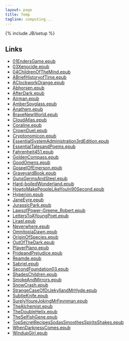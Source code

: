```yaml
---
layout: page
title: Temp
tagline: computing...
---
```

{% include JB/setup %}

<style>
#nav {
    line-height:30px;
    background-color:#eeeeee;
    height:260px;
    width:205px;
    float:left;
    padding:5px;
}
#section {
    width:400px;
    float:left;
    padding:10px;
}
</style>

## Links

* [01EndersGame.epub](01EndersGame.epub)
* [03Xenocide.epub](03Xenocide.epub)
* [04ChildrenOfTheMind.epub](04ChildrenOfTheMind.epub)
* [ABriefHistoryofTime.epub](ABriefHistoryofTime.epub)
* [AClockworkOrange.epub](AClockworkOrange.epub)
* [Abhorsen.epub](Abhorsen.epub)
* [AfterDark.epub](AfterDark.epub)
* [Airman.epub](Airman.epub)
* [AmberSpyglass.epub](AmberSpyglass.epub)
* [Anathem.epub](Anathem.epub)
* [BraveNewWorld.epub](BraveNewWorld.epub)
* [CloudAtlas.epub](CloudAtlas.epub)
* [Coraline.epub](Coraline.epub)
* [CrownDuel.epub](CrownDuel.epub)
* [Cryptonomicon.epub](Cryptonomicon.epub)
* [EssentialSystemAdministration3rdEdition.epub](EssentialSystemAdministration3rdEdition.epub)
* [EssentialTalesandPoems.epub](EssentialTalesandPoems.epub)
* [Fahrenheit451.epub](Fahrenheit451.epub)
* [GoldenCompass.epub](GoldenCompass.epub)
* [GoodOmens.epub](GoodOmens.epub)
* [GospelOfEmerson.epub](GospelOfEmerson.epub)
* [GraveyardBook.epub](GraveyardBook.epub)
* [GunsGermsAndSteel.epub](GunsGermsAndSteel.epub)
* [Hard-boiledWonderland.epub](Hard-boiledWonderland.epub)
* [HowtoMakePeopleLikeYouIn90Second.epub](HowtoMakePeopleLikeYouIn90Second.epub)
* [Hyperion.epub](Hyperion.epub)
* [JaneEyre.epub](JaneEyre.epub)
* [JurassicPark.epub](JurassicPark.epub)
* [LawsofPower-Greene_Robert.epub](LawsofPower-Greene_Robert.epub)
* [LettersToAYoungPoet.epub](LettersToAYoungPoet.epub)
* [Lirael.epub](Lirael.epub)
* [Neverwhere.epub](Neverwhere.epub)
* [OmnitopiaDawn.epub](OmnitopiaDawn.epub)
* [OriginOfSpecies.epub](OriginOfSpecies.epub)
* [OutOfTheDark.epub](OutOfTheDark.epub)
* [PlayerPiano.epub](PlayerPiano.epub)
* [PrideandPrejudice.epub](PrideandPrejudice.epub)
* [Reamde.epub](Reamde.epub)
* [Sabriel.epub](Sabriel.epub)
* [SecondFoundation03.epub](SecondFoundation03.epub)
* [ShadesChildren.epub](ShadesChildren.epub)
* [SmokeAndMirrors.epub](SmokeAndMirrors.epub)
* [SnowCrash.epub](SnowCrash.epub)
* [StrangeCaseOfDrJekyllandMrHyde.epub](StrangeCaseOfDrJekyllandMrHyde.epub)
* [SubtleKnife.epub](SubtleKnife.epub)
* [SurelyYoureJokingMrFeynman.epub](SurelyYoureJokingMrFeynman.epub)
* [TheAlchemist.epub](TheAlchemist.epub)
* [TheDoubleHelix.epub](TheDoubleHelix.epub)
* [TheSelfishGene.epub](TheSelfishGene.epub)
* [TopSecretRecipesSodasSmoothesSpiritsShakes.epub](TopSecretRecipesSodasSmoothesSpiritsShakes.epub)
* [WhenDarknessComes.epub](WhenDarknessComes.epub)
* [WindupGirl.epub](WindupGirl.epub)

